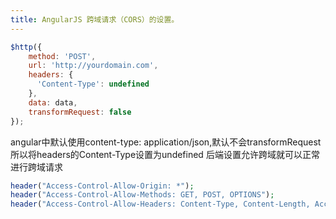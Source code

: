 ```yaml
---
title: AngularJS 跨域请求（CORS）的设置。
---
```

```javascript
$http({
    method: 'POST',
    url: 'http://yourdomain.com',
    headers: {
      'Content-Type': undefined
    },
    data: data,
    transformRequest: false
});
```

angular中默认使用content-type: application/json,默认不会transformRequest
所以将headers的Content-Type设置为undefined
后端设置允许跨域就可以正常进行跨域请求

```php
header("Access-Control-Allow-Origin: *");
header("Access-Control-Allow-Methods: GET, POST, OPTIONS");
header("Access-Control-Allow-Headers: Content-Type, Content-Length, Accept-Encoding");
```
